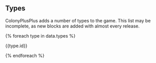 ## Types

ColonyPlusPlus adds a number of types to the game. This list may be incomplete, as new blocks are added with almost every release.

{% foreach type in data.types %}

{{type.id}}

{% endforeach %}